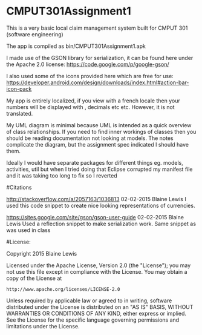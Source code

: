 # CMPUT301Assignment1

This is a very basic local claim management system built for CMPUT 301 (software engineering)

The app is compiled as bin/CMPUT301Assignment1.apk

I made use of the GSON library for serialization, it can be found here under the Apache 2.0 license: https://code.google.com/p/google-gson/

I also used some of the icons provided here which are free for use: https://developer.android.com/design/downloads/index.html#action-bar-icon-pack

My app is entirely localized, if you view with a french locale then your numbers will be displayed with , decimals etc etc. However, it is not translated. 

My UML diagram is minimal because UML is intended as a quick overview of class relationships. If you need to find inner workings of classes then you should be reading documentation not looking at models. The notes complicate the diagram, but the assignment spec indicated I should have them.

Ideally I would have separate packages for different things eg. models, activities, util but when I tried doing that Eclipse corrupted my manifest file and it was taking too long to fix so I reverted

#Citations

http://stackoverflow.com/a/2057163/1036813 02-02-2015 Blaine Lewis
I used this code snippet to create nice looking representations of currencies.

https://sites.google.com/site/gson/gson-user-guide 02-02-2015 Blaine Lewis
Used a reflection snippet to make serialization work. Same snippet as was used in class


#License:

Copyright 2015 Blaine Lewis

Licensed under the Apache License, Version 2.0 (the "License");
you may not use this file except in compliance with the License.
You may obtain a copy of the License at

    http://www.apache.org/licenses/LICENSE-2.0

Unless required by applicable law or agreed to in writing, software
distributed under the License is distributed on an "AS IS" BASIS,
WITHOUT WARRANTIES OR CONDITIONS OF ANY KIND, either express or implied.
See the License for the specific language governing permissions and
limitations under the License.
